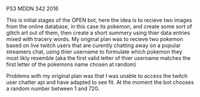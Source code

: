 PS3 MDDN 342 2016

This is initial stages of the OPEN bot, here the idea is to recieve two images from the online database, in this case its pokemon, and create some sort of glitch art out of them, then create a short summery using thier data entries mixed with tracery words. My original plan was to recieve two pokemon based on live twitch users that are curently chatting away on a popular streamers chat, using thier username to formulate which pokemon they most likly resemble (aka the first valid letter of thier username matches the first letter of the pokemons name chosen at random)

Problems with my original plan was that I was unable to access the twitch user chatter api and have adapted to see fit. At the moment the bot chooses a random number between 1 and 720.